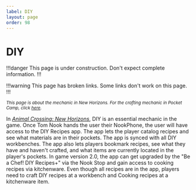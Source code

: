 ```yaml
---
label: DIY
layout: page
order: 98
---
```

# DIY

!!!danger This page is under construction.
Don't expect complete information.
!!!

!!!warning This page has broken links.
Some links don't work on this page.
!!!

<small><i>This page is about the mechanic in New Horizons. For the crafting mechanic in Pocket Camp, click <a href="https://nookipedia.com/wiki/Crafting">here</a>.</i></small>

In *[Animal Crossing: New Horizons](/animal-crossing_-new-horizons)*, DIY is an essential mechanic in the game. Once Tom Nook hands the user their NookPhone, the user will have access to the DIY Recipes app. The app lets the player catalog recipes and see what materials are in their pockets. The app is synced with all DIY workbenches. The app also lets players bookmark recipes, see what they have and haven't crafted, and what items are currently located in the player's pockets. In game version 2.0, the app can get upgraded by the "Be a Chef! DIY Recipes+" via the Nook Stop and gain access to cooking recipes via kitchenware. Even though all recipes are in the app, players need to craft DIY recipes at a workbench and Cooking recipes at a kitchenware item.

